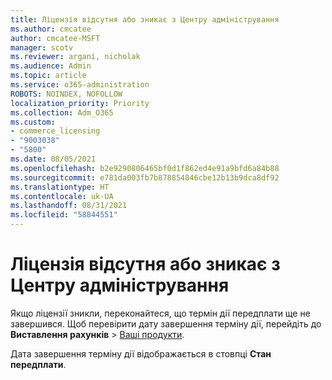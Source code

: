 ```yaml
---
title: Ліцензія відсутня або зникає з Центру адміністрування
ms.author: cmcatee
author: cmcatee-MSFT
manager: scotv
ms.reviewer: argani, nicholak
ms.audience: Admin
ms.topic: article
ms.service: o365-administration
ROBOTS: NOINDEX, NOFOLLOW
localization_priority: Priority
ms.collection: Adm_O365
ms.custom:
- commerce_licensing
- "9003038"
- "5800"
ms.date: 08/05/2021
ms.openlocfilehash: b2e9290806465bf0d1f862ed4e91a9bfd6a84b88
ms.sourcegitcommit: e781da003fb7b878854846cbe12b13b9dca8df92
ms.translationtype: HT
ms.contentlocale: uk-UA
ms.lasthandoff: 08/31/2021
ms.locfileid: "58844551"
---
```

# <a name="license-missing-or-disappears-from-the-admin-center"></a>Ліцензія відсутня або зникає з Центру адміністрування

Якщо ліцензії зникли, переконайтеся, що термін дії передплати ще не завершився. Щоб перевірити дату завершення терміну дії, перейдіть до **Виставлення рахунків** > [Ваші продукти](https://go.microsoft.com/fwlink/p/?linkid=842054).

Дата завершення терміну дії відображається в стовпці **Стан передплати**.